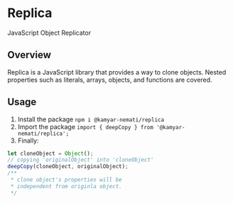 # Replica
JavaScript Object Replicator

## Overview
Replica is a JavaScript library that provides a way to clone objects. Nested properties such as literals, arrays, objects, and functions are covered.

## Usage
1. Install the package `npm i @kamyar-nemati/replica`
2. Import the package `import { deepCopy } from '@kamyar-nemati/replica';`
3. Finally:
```js
let cloneObject = Object();
// copying 'originalObject' into 'cloneObject'
deepCopy(cloneObject, originalObject);
/**
 * clone object's properties will be 
 * independent from originla object.
 */
```
